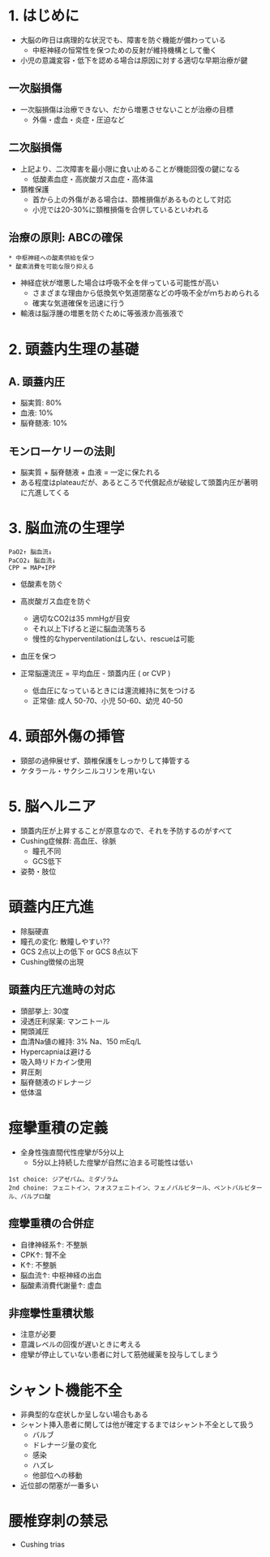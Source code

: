 # 1. はじめに
* 大脳の昨日は病理的な状況でも、障害を防ぐ機能が備わっている
  * 中枢神経の恒常性を保つための反射が維持機構として働く
* 小児の意識変容・低下を認める場合は原因に対する適切な早期治療が鍵

##  一次脳損傷
* 一次脳損傷は治療できない、だから増悪させないことが治療の目標
  - 外傷・虚血・炎症・圧迫など

##  二次脳損傷
* 上記より、二次障害を最小限に食い止めることが機能回復の鍵になる
  - 低酸素血症・高炭酸ガス血症・高体温
* 頚椎保護
  * 首から上の外傷がある場合は、頚椎損傷があるものとして対応
  * 小児では20-30%に頚椎損傷を合併しているといわれる

## 治療の原則: ABCの確保
```
* 中枢神経への酸素供給を保つ
* 酸素消費を可能な限り抑える
```
* 神経症状が増悪した場合は呼吸不全を伴っている可能性が高い
  - さまざまな理由から低換気や気道閉塞などの呼吸不全がｍちおめられる
  - 確実な気道確保を迅速に行う
* 輸液は脳浮腫の増悪を防ぐために等張液か高張液で


# 2. 頭蓋内生理の基礎
## A. 頭蓋内圧
* 脳実質: 80%
* 血液: 10%
* 脳脊髄液: 10%

## モンローケリーの法則
* 脳実質 + 脳脊髄液 + 血液 = 一定に保たれる
* ある程度はplateauだが、あるところで代償起点が破綻して頭蓋内圧が著明に亢進してくる


# 3. 脳血流の生理学
```
PaO2↑ 脳血流↓
PaCO2↓ 脳血流↓
CPP = MAP+IPP
```
* 低酸素を防ぐ
* 高炭酸ガス血症を防ぐ
  * 適切なCO2は35 mmHgが目安
  * それ以上下げると逆に脳血流落ちる
  * 慢性的なhyperventilationはしない、rescueは可能
* 血圧を保つ

* 正常脳還流圧 = 平均血圧 - 頭蓋内圧 ( or CVP )
  * 低血圧になっているときには還流維持に気をつける
  * 正常値: 成人 50-70、小児 50-60、幼児 40-50



# 4. 頭部外傷の挿管
* 頸部の過伸展せず、頚椎保護をしっかりして挿管する
* ケタラール・サクシニルコリンを用いない

# 5. 脳ヘルニア
* 頭蓋内圧が上昇することが原意なので、それを予防するのがすべて
* Cushing症候群: 高血圧、徐脈
  * 瞳孔不同
  - GCS低下
* 姿勢・肢位




# 頭蓋内圧亢進
* 除脳硬直
* 瞳孔の変化: 散瞳しやすい??
* GCS 2点以上の低下 or GCS 8点以下
* Cushing徴候の出現

## 頭蓋内圧亢進時の対応
* 頭部挙上: 30度
* 浸透圧利尿薬: マンニトール
* 開頭減圧
* 血清Na値の維持: 3% Na、150 mEq/L
* Hypercapniaは避ける
* 吸入時リドカイン使用
* 昇圧剤
* 脳脊髄液のドレナージ
* 低体温


# 痙攣重積の定義
* 全身性強直間代性痙攣が5分以上
  * 5分以上持続した痙攣が自然に泊まる可能性は低い

```
1st choice: ジアゼパム、ミダゾラム
2nd choine: フェニトイン、フォスフェニトイン、フェノバルビタール、ペントバルビタール、バルプロ酸
```

## 痙攣重積の合併症
* 自律神経系↑: 不整脈
* CPK↑: 腎不全
* K↑: 不整脈
* 脳血流↑: 中枢神経の出血
* 脳酸素消費代謝量↑: 虚血

## 非痙攣性重積状態
* 注意が必要
* 意識レベルの回復が遅いときに考える
* 痙攣が停止していない患者に対して筋弛緩薬を投与してしまう

# シャント機能不全
* 非典型的な症状しか呈しない場合もある
* シャント挿入患者に関しては他が確定するまではシャント不全として扱う
  * バルブ
  * ドレナージ量の変化
  * 感染
  - ハズレ
  * 他部位への移動
* 近位部の閉塞が一番多い

# 腰椎穿刺の禁忌
* Cushing trias
